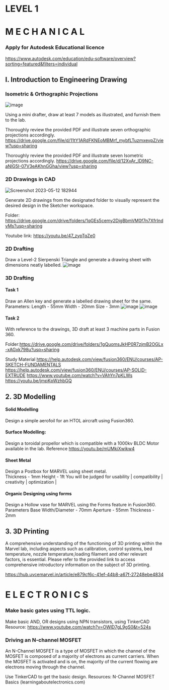 # LEVEL 1
# M E C H A N I C A L
### Apply for Autodesk Educational licence
https://www.autodesk.com/education/edu-software/overview?sorting=featured&filters=individual 

## I. Introduction to Engineering Drawing
### Isometric & Orthographic Projections
![image](https://github.com/UVCE-Marvel/D-P-001/assets/105961270/0fc33d8c-d900-417a-95c9-0765b4019cda)

Using a mini drafter, draw at least 7 models as illustrated, and furnish them to the lab.

Thoroughly review the provided PDF and illustrate seven orthographic projections accordingly.
https://drive.google.com/file/d/11tY1ARdFKNEoMBMrf_mybfLTuzmxevpZ/view?usp=sharing

Thoroughly review the provided PDF and illustrate seven Isometric projections accordingly.
https://drive.google.com/file/d/12XvAr_lD9NC-aNlG5I-07V3eAKhnGGha/view?usp=sharing

### 2D Drawings in CAD
![Screenshot 2023-05-12 182944](https://github.com/UVCE-Marvel/D-P-001/assets/105961270/dde8dc20-f3ee-4dc6-84de-763d0a099fea)

Generate 2D drawings from the designated folder to visually represent the desired design in the Sketcher workspace.

Folder: https://drive.google.com/drive/folders/1qGEs5cemy2DjgBbmVM0f7n7XfrIndvMs?usp=sharing  

Youtube link: https://youtu.be/47_zypTqZe0
### 2D Drafting
Draw a Level-2 Sierpenski Triangle and generate a drawing sheet with dimensions neatly labelled.
![image](https://github.com/UVCE-Marvel/D-P-001/assets/105961270/a7b462aa-7826-4fac-8d30-63128a24db01)

### 3D Drafting
#### Task 1
Draw an Allen key and generate a labelled drawing sheet for the same.
Parameters: 
Length - 55mm
Width - 20mm
Size - 3mm
![image](https://github.com/UVCE-Marvel/D-P-001/assets/105961270/9b4008ff-43dd-4f57-b96b-dfdd57a3477c)
![image](https://github.com/UVCE-Marvel/D-P-001/assets/105961270/cc3da443-13d0-4bcd-b7f7-9c4a270f57e9)

#### Task 2
With reference to the drawings, 3D draft at least 3 machine parts in Fusion 360.

Folder:https://drive.google.com/drive/folders/1gQuomsJkHP0R7zjmB2OGLx-xAGxk798u?usp=sharing 

Study Material
https://help.autodesk.com/view/fusion360/ENU/courses/AP-SKETCH-FUNDAMENTALS 
https://help.autodesk.com/view/fusion360/ENU/courses/AP-SOLID-EXTRUDE
https://www.youtube.com/watch?v=VAhYn7pKLWs
https://youtu.be/jmpKpWzhbGQ 
## 2. 3D Modelling
#### Solid Modelling
Design a simple aerofoil for an HTOL aircraft using Fusion360.

#### Surface Modelling: 
Design a toroidal propellor which is compatible with a 1000kv BLDC Motor available in the lab.
Reference
https://youtu.be/mUMkiXwikw4 

#### Sheet Metal
Design a Postbox for MARVEL using sheet metal.  
Thickness	- 1mm
Height	- 1ft
You will be judged for usability | compatibility | creativity | optimization |

#### Organic Designing using forms
Design a Hollow vase for MARVEL using the Forms feature in Fusion360.
Parameters
Base Width/Diameter - 70mm
Aperture - 55mm
Thickness - 2mm


## 3. 3D Printing
A comprehensive understanding of the functioning of 3D printing within the Marvel lab, including aspects such as calibration, control systems, bed temperature, nozzle temperature,loading filament and other relevant factors, is essential.
Please refer to the provided link to access comprehensive introductory information on the subject of 3D printing.

https://hub.uvcemarvel.in/article/e879cf6c-41ef-44b8-a67f-27248ebe4834 

# E L E C T R O N I C S
### Make basic gates using TTL logic.
Make basic AND, OR designs using NPN transistors, using TinkerCAD
Resource:
https://www.youtube.com/watch?v=OWlD7gL9gS0&t=524s
### Driving an N-channel MOSFET
An N-Channel MOSFET is a type of MOSFET in which the channel of the MOSFET is composed of a majority of electrons as current carriers. When the MOSFET is activated and is on, the majority of the current flowing are electrons moving through the channel. 

Use TinkerCAD to get the basic design.
Resources:
N-Channel MOSFET Basics (learningaboutelectronics.com)
